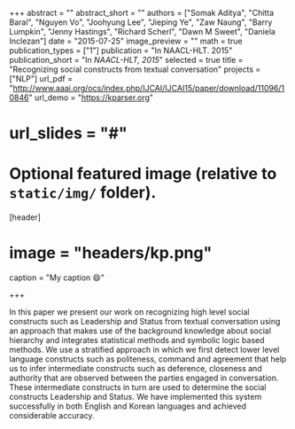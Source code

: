 +++
abstract = ""
abstract_short = ""
authors = ["Somak Aditya", "Chitta Baral", "Nguyen Vo", "Joohyung Lee", "Jieping Ye", "Zaw Naung", "Barry Lumpkin", "Jenny Hastings", "Richard Scherl", "Dawn M Sweet", "Daniela Inclezan"]
date = "2015-07-25"
image_preview = ""
math = true
publication_types = ["1"]
publication = "In NAACL-HLT. 2015"
publication_short = "In *NAACL-HLT, 2015*"
selected = true
title = "Recognizing social constructs from textual conversation"
projects = ["NLP"]
url_pdf = "http://www.aaai.org/ocs/index.php/IJCAI/IJCAI15/paper/download/11096/10846"
url_demo = "https://kparser.org"
# url_slides = "#"


# Optional featured image (relative to `static/img/` folder).
[header]
# image = "headers/kp.png"
caption = "My caption :smile:"

+++

In this paper we present our work on recognizing high level social constructs such as Leadership and Status from textual conversation using an approach that makes use of the background knowledge about social hierarchy and integrates statistical methods and symbolic logic based methods. We use a stratified approach in which we first detect lower level language constructs such as politeness, command and agreement that help us to infer intermediate constructs such as deference, closeness and authority that are observed between the parties engaged in conversation. These intermediate constructs in turn are used to determine the social constructs Leadership and Status. We have implemented this system successfully in both English and Korean languages and achieved considerable accuracy.

